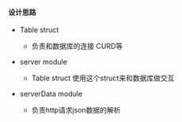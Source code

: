 #### 设计思路

-   Table struct
    -   负责和数据库的连接 CURD等

-   server  module
    -   Table struct 使用这个struct来和数据库做交互

-   serverData module
    -   负责http请求json数据的解析


